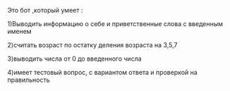 Это бот ,который умеет :

1)Выводить информацию о себе и приветственные слова с введенным именем

2)считать возраст по остатку деления возраста на 3,5,7

3)выводить числа от 0 до введенного числа

4)имеет тестовый вопрос, с вариантом ответа и проверкой на правильность

